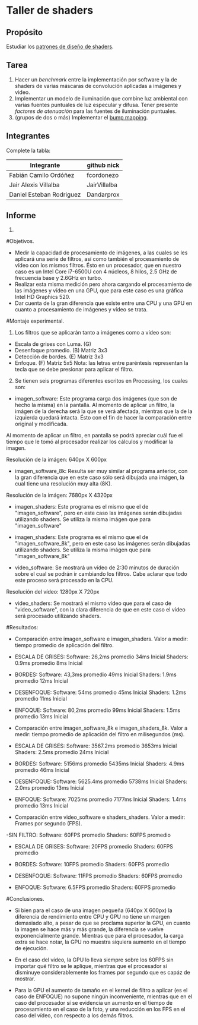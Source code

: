 # Taller de shaders

## Propósito

Estudiar los [patrones de diseño de shaders](http://visualcomputing.github.io/Shaders/#/4).

## Tarea

1. Hacer un _benchmark_ entre la implementación por software y la de shaders de varias máscaras de convolución aplicadas a imágenes y video.
2. Implementar un modelo de iluminación que combine luz ambiental con varias fuentes puntuales de luz especular y difusa. Tener presente _factores de atenuación_ para las fuentes de iluminación puntuales.
3. (grupos de dos o más) Implementar el [bump mapping](https://en.wikipedia.org/wiki/Bump_mapping).

## Integrantes

Complete la tabla:

|        Integrante        |  github nick   |
|--------------------------|----------------|
| Fabián Camilo Ordóñez    | fcordonezo     |
| Jair Alexis Villalba     | JairVillalba   |
| Daniel Esteban Rodriguez | Dandarprox     |

## Informe

1. 

#Objetivos.

* Medir la capacidad de procesamiento de imágenes, a las cuales se les aplicará una serie de filtros, así como también el procesamiento de vídeo con los mismos filtros. Ésto en un procesador, que en nuestro caso es un Intel Core i7-6500U con 4 núcleos, 8 hilos, 2.5 GHz de frecuencia base y 2.6GHz en turbo.
* Realizar esta misma medición pero ahora cargando el procesamiento de las imágenes y vídeo en una GPU, que para este caso es una gráfica Intel HD Graphics 520.
* Dar cuenta de la gran diferencia que existe entre una CPU y una GPU en cuanto a procesamiento de imágenes y vídeo se trata.

#Montaje experimental.

1. Los filtros que se aplicarán tanto a imágenes como a vídeo son:

* Escala de grises con Luma. (G)
* Desenfoque promedio.       (B) Matriz 3x3
* Detección de bordes.       (E) Matriz 3x3
* Enfoque.                   (F) Matriz 5x5
Nota: las letras entre paréntesis representan la tecla que se debe presionar para aplicar el filtro.

2. Se tienen seis programas diferentes escritos en Processing, los cuales son:

* imagen_software: Este programa carga dos imágenes (que son de hecho la misma) en la pantalla. Al momento de aplicar un filtro, la imágen de la derecha será la que se verá afectada, mientras que la de la izquierda quedará intacta. Ésto con el fin de hacer la comparación entre original y modificada.

Al momento de aplicar un filtro, en pantalla se podrá apreciar cuál fue el tiempo que le tomó al procesador realizar los cálculos y modificar la imagen.

Resolución de la imágen: 640px X 600px

* imagen_software_8k: Resulta ser muy similar al programa anterior, con la gran diferencia que en este caso sólo será dibujada una imágen, la cual tiene una resolución muy alta (8K).

Resolución de la imágen: 7680px X 4320px

* imagen_shaders: Este programa es el mismo que el de "imagen_software", pero en este caso las imágenes serán dibujadas utilizando shaders. Se utiliza la misma imágen que para "imagen_software"

* imagen_shaders: Este programa es el mismo que el de "imagen_software_8k", pero en este caso las imágenes serán dibujadas utilizando shaders. Se utiliza la misma imágen que para "imagen_software_8k"

* video_software: Se mostrará un vídeo de 2:30 minutos de duración sobre el cual se podrán ir cambiando los filtros. Cabe aclarar que todo este proceso será procesado en la CPU.

Resolución del vídeo: 1280px X 720px

* video_shaders: Se mostrará el mismo vídeo que para el caso de "video_software", con la clara diferencia de que en este caso el vídeo será procesado utilizando shaders.

#Resultados:

* Comparación entre imagen_software e imagen_shaders.
Valor a medir: tiempo promedio de aplicación del filtro.

- ESCALA DE GRISES: 
Software: 26,2ms promedio
          34ms   Inicial
Shaders:  0.9ms  promedio
          8ms    Inicial

- BORDES: 
Software: 43,3ms promedio
          49ms   Inicial
Shaders:  1.9ms  promedio
          12ms   Inicial

- DESENFOQUE: 
Software: 54ms   promedio
          45ms   Inicial
Shaders:  1.2ms  promedio
          11ms   Inicial

- ENFOQUE: 
Software: 80,2ms promedio
          99ms   Inicial
Shaders:  1.5ms  promedio
          13ms   Inicial

* Comparación entre imagen_software_8k e imagen_shaders_8k.
Valor a medir: tiempo promedio de aplicación del filtro en milisegundos (ms).

- ESCALA DE GRISES: 
Software: 3567.2ms promedio
          3653ms   Inicial
Shaders:  2.5ms    promedio
          24ms     Inicial

- BORDES: 
Software: 5156ms   promedio
          5435ms   Inicial
Shaders:  4.9ms    promedio
          46ms     Inicial

- DESENFOQUE: 
Software: 5625.4ms promedio
          5738ms   Inicial
Shaders:  2.0ms    promedio
          13ms     Inicial

- ENFOQUE: 
Software: 7025ms   promedio
          7177ms   Inicial
Shaders:  1.4ms    promedio
          13ms     Inicial

* Comparación entre video_software e shaders_shaders.
Valor a medir: Frames por segundo (FPS).

-SIN FILTRO:
Software: 60FPS  promedio
Shaders:  60FPS  promedio

- ESCALA DE GRISES: 
Software: 20FPS  promedio
Shaders:  60FPS  promedio

- BORDES: 
Software: 10FPS  promedio
Shaders:  60FPS  promedio

- DESENFOQUE: 
Software: 11FPS  promedio
Shaders:  60FPS  promedio

- ENFOQUE: 
Software: 6.5FPS promedio
Shaders:  60FPS  promedio

#Conclusiones.

* Si bien para el caso de una imagen pequeña (640px X 600px) la diferencia de rendimiento entre CPU y GPU no tiene un margen demasiado alto, a pesar de que se proclama superior la GPU, en cuanto la imagen se hace más y más grande, la diferencia se vuelve exponencialmente grande. Mientras que para el procesador, la carga extra se hace notar, la GPU no muestra siquiera aumento en el tiempo de ejecución.

* En el caso del vídeo, la GPU lo lleva siempre sobre los 60FPS sin importar qué filtro se le aplique, mientras que el procesador sí disminuye considerablemente los frames por segundo que es capáz de mostrar.

* Para la GPU el aumento de tamaño en el kernel de filtro a aplicar (es el caso de ENFOQUE) no supone ningún inconveniente, mientras que en el caso del procesador sí se evidencia un aumento en el tiempo de procesamiento en el caso de la foto, y una reducción en los FPS en el caso del vídeo, con respecto a los demás filtros.